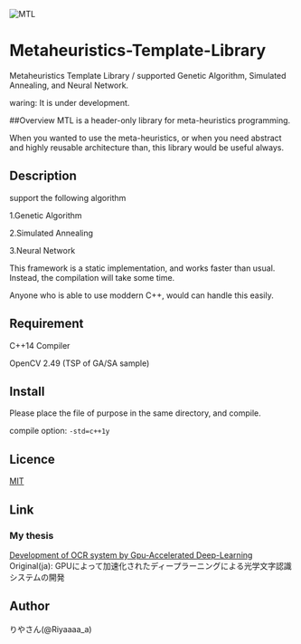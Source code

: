 
![MTL](https://github.com/Riyaaaaa/Metaheuristic-Template-Library/blob/master/MTL_LOGO.png)

# Metaheuristics-Template-Library
Metaheuristics Template Library / supported Genetic Algorithm, Simulated Annealing, and Neural Network. 

waring: It is under development.

##Overview
MTL is a header-only library for meta-heuristics programming.

When you wanted to use the meta-heuristics, or when you need abstract and highly reusable architecture than, this library would be useful always.

## Description
support the following algorithm

1.Genetic Algorithm

2.Simulated Annealing

3.Neural Network

This framework is a static implementation, and works faster than usual. Instead, the compilation will take some time.

Anyone who is able to use moddern C++, would can handle this easily.

## Requirement
C++14 Compiler

OpenCV 2.49 (TSP of GA/SA sample)

## Install
 Please place the file of purpose in the same directory, and compile.
 
 compile option: `-std=c++1y`
 
## Licence
[MIT](https://github.com/Riyaaaaa/Metaheuristic-Template-Library/blob/master/LICENSE)  

## Link
### My thesis
[Development of OCR system by Gpu-Accelerated Deep-Learning](http://202.231.11.56/~ATSUMU/docs/study.pdf)  
Original(ja): GPUによって加速化されたディープラーニングによる光学文字認識システムの開発  

## Author
 りやさん(@Riyaaaa_a)
 
